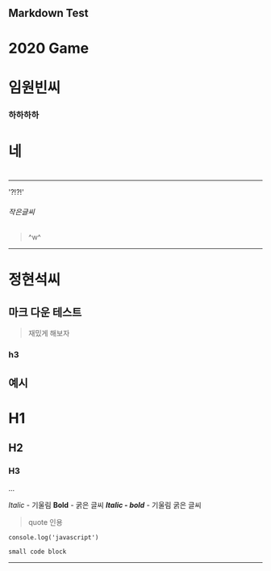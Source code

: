 ## Markdown Test
# 2020 Game 

# 임원빈씨



### 하하하하
# 네
# 
---
'?!?!'

###### 작은글씨
>^w^


---

# 정현석씨
## 마크 다운 테스트
> 재밌게 해보자
### h3



## 예시
# H1
## H2
### H3
...


*Italic* - 기울림
**Bold** - 굵은 글씨
***Italic - bold*** - 기울림 굵은 글씨

> quote 인용
> 

```javascript=
console.log('javascript')
```

`small code block`

---